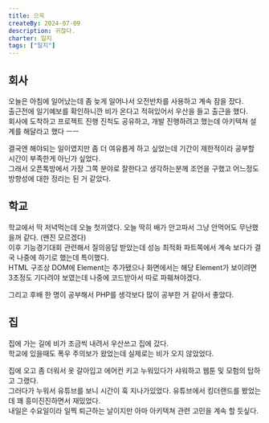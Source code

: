 ```yaml
---
title: 으윽
createBy: 2024-07-09
description: 귀찮다.
charter: 일지
tags: ["일지"]
---
```


## 회사

오늘은 아침에 일어났는데 좀 늦게 일어나서 오전반차를 사용하고 계속 잠을 잤다.  
출근전에 일기예보를 확인하니깐 비가 온다고 적혀있어서 우산을 들고 출근을 했다.  
회사에 도착하고 프로젝트 진행 진척도 공유하고, 개발 진행하려고 했는데 아키텍쳐 설계를 해달라고 했다 ㅡㅡ

결국엔 해야되는 일이였지만 좀 더 여유롭게 하고 싶었는데 기간이 제한적이라 공부할 시간이 부족한게 아닌가 싶었다.  
그래서 오픈톡방에서 가장 그쪽 분야로 잘한다고 생각하는분께 조언을 구했고 어느정도 방향성에 대한 정리는 된 거 같았다.

## 학교

학교에서 딱 저녁먹는데 오늘 첫끼였다. 오늘 딱히 배가 안고파서 그냥 안먹어도 무난했을꺼 같다. (왠진 모르겠다)  
이후 기능경기대회 관련해서 질의응답 받았는데 성능 최적화 파트쪽에서 계속 보다가 결국 나중에 하기로 했는데 특이했다.  
HTML 구조상 DOM에 Element는 추가됐으나 화면에서는 해당 Element가 보이려면 3초정도 기다려야 보였는데 나중에 코드받아서 따로 파훼쳐야겠다.

그리고 후배 한 명이 공부해서 PHP를 생각보다 많이 공부한 거 같아서 좋았다.

## 집

집에 가는 길에 비가 조금씩 내려서 우산쓰고 집에 갔다.  
학교에 있을때도 폭우 주의보가 왔었는데 실제로는 비가 오지 않았었다.

집에 오고 좀 더워서 옷 갈아입고 에어컨 키고 누워있다가 샤워하고 웹툰 및 모험의 탑하고 그랬다.  
그러다가 누워서 유튜브를 보니 시간이 훅 지나가있었다. 유튜브에서 킹더랜드를 봤었는데 꽤 흥미진진하면서 재밌었다.  
내일은 수요일이라 일찍 퇴근하는 날이지만 아마 아키텍쳐 관련 고민을 계속 할 듯싶다.

